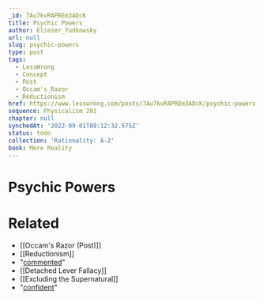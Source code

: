 ```yaml
---
_id: 7Au7kvRAPREm3ADcK
title: Psychic Powers
author: Eliezer_Yudkowsky
url: null
slug: psychic-powers
type: post
tags:
  - LessWrong
  - Concept
  - Post
  - Occam's_Razor
  - Reductionism
href: https://www.lesswrong.com/posts/7Au7kvRAPREm3ADcK/psychic-powers
sequence: Physicalism 201
chapter: null
synchedAt: '2022-09-01T09:12:32.575Z'
status: todo
collection: 'Rationality: A-Z'
book: Mere Reality
---
```


# Psychic Powers


# Related

- [[Occam's Razor (Post)]]
- [[Reductionism]]
- "[commented](http://www.overcomingbias.com/2008/09/excluding-the-s.html#comment-130388082)"
- [[Detached Lever Fallacy]]
- [[Excluding the Supernatural]]
- "[confident](/lw/ig/i_defy_the_data/)"